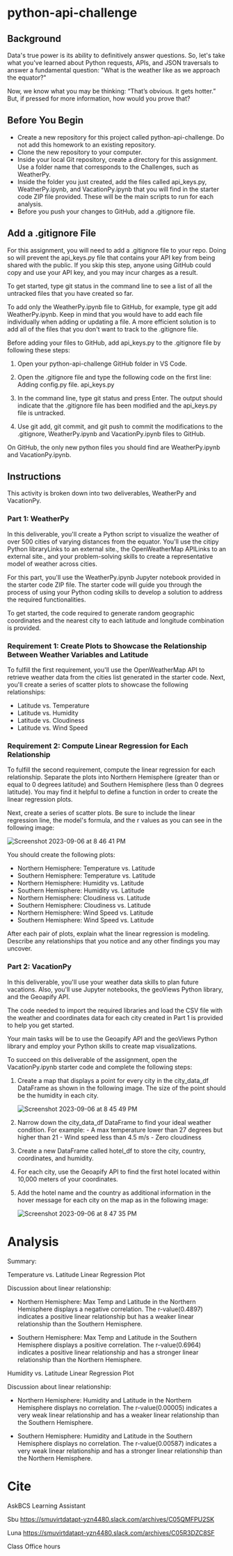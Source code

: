 # python-api-challenge

## Background
Data's true power is its ability to definitively answer questions. So, let's take what you've learned about Python requests, APIs, and JSON traversals to answer a fundamental question: "What is the weather like as we approach the equator?"

Now, we know what you may be thinking: “That’s obvious. It gets hotter.” But, if pressed for more information, how would you prove that?

## Before You Begin
- Create a new repository for this project called python-api-challenge. Do not add this homework to an existing repository.
- Clone the new repository to your computer.
- Inside your local Git repository, create a directory for this assignment. Use a folder name that corresponds to the  Challenges, such as WeatherPy.
- Inside the folder you just created, add the files called api_keys.py, WeatherPy.ipynb, and VacationPy.ipynb that you will find in the starter code ZIP file provided. These will be the main scripts to run for each analysis.
- Before you push your changes to GitHub, add a .gitignore file.

## Add a .gitignore File
For this assignment, you will need to add a .gitignore file to your repo. Doing so will prevent the api_keys.py file that contains your API key from being shared with the public. If you skip this step, anyone using GitHub could copy and use your API key, and you may incur charges as a result.

To get started, type git status in the command line to see a list of all the untracked files that you have created so far.

To add only the WeatherPy.ipynb file to GitHub, for example, type git add WeatherPy.ipynb. Keep in mind that you would have to add each file individually when adding or updating a file. A more efficient solution is to add all of the files that you don't want to track to the .gitignore file.

Before adding your files to GitHub, add api_keys.py to the .gitignore file by following these steps:
  1. Open your python-api-challenge GitHub folder in VS Code.
  2. Open the .gitignore file and type the following code on the first line:
        Adding config.py file.
        api_keys.py

  3. In the command line, type git status and press Enter. The output should indicate that the .gitignore file has been modified and the api_keys.py file is untracked.
  4. Use git add, git commit, and git push to commit the modifications to the .gitignore, WeatherPy.ipynb and     VacationPy.ipynb files to GitHub.

On GitHub, the only new python files you should find are WeatherPy.ipynb and VacationPy.ipynb.

## Instructions
This activity is broken down into two deliverables, WeatherPy and VacationPy.

### Part 1: WeatherPy
In this deliverable, you'll create a Python script to visualize the weather of over 500 cities of varying distances from the equator. You'll use the citipy Python libraryLinks to an external site., the OpenWeatherMap APILinks to an external site., and your problem-solving skills to create a representative model of weather across cities.

For this part, you'll use the WeatherPy.ipynb Jupyter notebook provided in the starter code ZIP file. The starter code will guide you through the process of using your Python coding skills to develop a solution to address the required functionalities.

To get started, the code required to generate random geographic coordinates and the nearest city to each latitude and longitude combination is provided.

### Requirement 1: Create Plots to Showcase the Relationship Between Weather Variables and Latitude
To fulfill the first requirement, you'll use the OpenWeatherMap API to retrieve weather data from the cities list generated in the starter code. Next, you'll create a series of scatter plots to showcase the following relationships:

- Latitude vs. Temperature
- Latitude vs. Humidity
- Latitude vs. Cloudiness
- Latitude vs. Wind Speed

### Requirement 2: Compute Linear Regression for Each Relationship
To fulfill the second requirement, compute the linear regression for each relationship. Separate the plots into Northern Hemisphere (greater than or equal to 0 degrees latitude) and Southern Hemisphere (less than 0 degrees latitude). You may find it helpful to define a function in order to create the linear regression plots.

Next, create a series of scatter plots. Be sure to include the linear regression line, the model's formula, and the r values as you can see in the following image:

![Screenshot 2023-09-06 at 8 46 41 PM](https://github.com/cbake105/python-api-challenge/assets/133677209/e16edc60-1630-4d3d-bc02-74b3ff29785e)

You should create the following plots:
- Northern Hemisphere: Temperature vs. Latitude
- Southern Hemisphere: Temperature vs. Latitude
- Northern Hemisphere: Humidity vs. Latitude
- Southern Hemisphere: Humidity vs. Latitude
- Northern Hemisphere: Cloudiness vs. Latitude
- Southern Hemisphere: Cloudiness vs. Latitude
- Northern Hemisphere: Wind Speed vs. Latitude
- Southern Hemisphere: Wind Speed vs. Latitude

After each pair of plots, explain what the linear regression is modeling. Describe any relationships that you notice and any other findings you may uncover.

### Part 2: VacationPy
In this deliverable, you'll use your weather data skills to plan future vacations. Also, you'll use Jupyter notebooks, the geoViews Python library, and the Geoapify API.

The code needed to import the required libraries and load the CSV file with the weather and coordinates data for each city created in Part 1 is provided to help you get started.

Your main tasks will be to use the Geoapify API and the geoViews Python library and employ your Python skills to create map visualizations.

To succeed on this deliverable of the assignment, open the VacationPy.ipynb starter code and complete the following steps:

  1. Create a map that displays a point for every city in the city_data_df DataFrame as shown in the following image. The size of the point should be the humidity in each city.

     ![Screenshot 2023-09-06 at 8 45 49 PM](https://github.com/cbake105/python-api-challenge/assets/133677209/d06ac48a-3f8b-45c5-9b0f-1a34fd7b375d)


  3. Narrow down the city_data_df DataFrame to find your ideal weather condition. For example:
    - A max temperature lower than 27 degrees but higher than 21
    - Wind speed less than 4.5 m/s
    - Zero cloudiness

  4. Create a new DataFrame called hotel_df to store the city, country, coordinates, and humidity.

  5. For each city, use the Geoapify API to find the first hotel located within 10,000 meters of your coordinates.

  6. Add the hotel name and the country as additional information in the hover message for each city on the map as in the following image:

     ![Screenshot 2023-09-06 at 8 47 35 PM](https://github.com/cbake105/python-api-challenge/assets/133677209/e9886989-097f-446f-9932-8d269e5938a1)


# Analysis

Summary: 

Temperature vs. Latitude Linear Regression Plot
  
  Discussion about linear relationship:
  - Northern Hemisphere: Max Temp and Latitude in the Northern Hemisphere displays a negative correlation. The r-value(0.4897) indicates a positive linear relationship but has a weaker linear relationship than the Southern Hemisphere. 

  - Southern Hemisphere: Max Temp and Latitude in the Southern Hemisphere displays a positive correlation. The r-value(0.6964) indicates a positive linear relationship and has a stronger linear relationship than the Northern Hemisphere. 

Humidity vs. Latitude Linear Regression Plot

  Discussion about linear relationship:
  - Northern Hemisphere: Humidity and Latitude in the Northern Hemisphere displays no correlation. The r-value(0.00005) indicates a very weak linear relationship and has a weaker linear relationship than the Southern Hemisphere. 

  - Southern Hemisphere: Humidity and Latitude in the Southern Hemisphere displays no correlation. The r-value(0.00587) indicates a very weak linear relationship and has a stronger linear relationship than the Northern Hemisphere. 

# Cite
AskBCS Learning Assistant

Sbu
https://smuvirtdatapt-yzn4480.slack.com/archives/C05QMFPU2SK

Luna 
https://smuvirtdatapt-yzn4480.slack.com/archives/C05R3DZC8SF

Class Office hours
